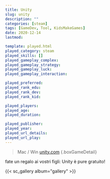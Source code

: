 ```yaml
---
title: Unity
slug: unity
description: ""
categories: [steam]
tags: [GameDev, Tool, KidsMakeGames]
date: 2020-12-14
lastmod: 

template: played.html
played_category: steam
played_skills: []
played_gameplay_complex: 
played_gameplay_strategy: 
played_gameplay_luck: 
played_gameplay_interaction: 

played_preferred: 
played_rank_edu: 
played_rank_dev: 
played_rank_kid: 

played_players: 
played_age: 
played_duration: 

played_publisher: 
played_year: 
played_url_details: 
played_url_play: 
---
```


> Mac / Win
> [unity.com](https://unity.com)
{.boxGameDetail}

fate un regalo ai vostri figli: Unity
è pure gratuito!


{{< sc_gallery album="gallery" >}}
